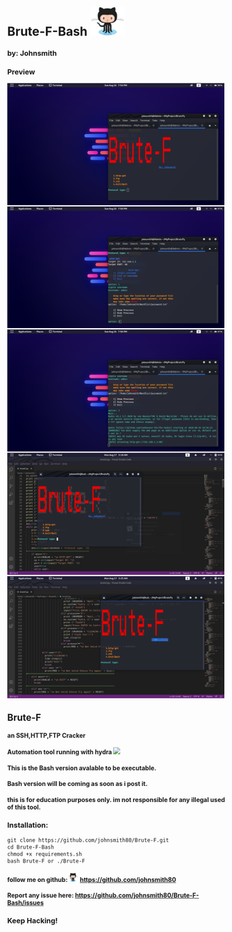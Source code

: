 # Brute-F-Bash <img src="img/Octocat.png" width="80" >
### by: Johnsmith

### Preview

<img src="img/1.png" width="500" >

<img src="img/2.png" width="500" >

<img src="img/3.png" width="500" >

<img src="img/4.png" width="500" >

<img src="img/5.png" width="500" >

## Brute-F
#### an SSH,HTTP,FTP Cracker
#### Automation tool running with hydra <img src="0.svg" width="25" >
#### This is the Bash version avalable to be executable.
#### Bash version will be coming as soon as i post it.
#### this is for education purposes only. im not responsible for any illegal used of this tool. 

### Installation:

    git clone https://github.com/johnsmith80/Brute-F.git
    cd Brute-F-Bash
    chmod +x requirements.sh
    bash Brute-F or ./Brute-F

#### follow me on github:<img src="img/Octocat.png" width="25" > https://github.com/johnsmith80
#### Report any issue here: https://github.com/johnsmith80/Brute-F-Bash/issues
### Keep Hacking!
